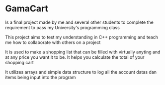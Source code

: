 # GamaCart
Is a final project made by me and several other students to complete the requirement to pass my University's programming class

This project aims to test my understanding in C++ programming and teach me how to collaborate with others on a project

It is used to make a shopping list that can be filled with virtually anyting and at any price you want it to be. It helps you calculate the total of your shopping cart

It utilizes arrays and simple data structure to log all the account datas dan items being input into the program

